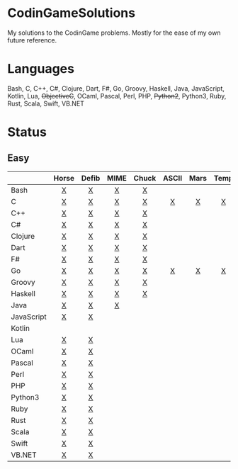 # CodinGameSolutions
My solutions to the CodinGame problems. Mostly for the ease of my own future reference.

# Languages
Bash, C, C++, C#, Clojure, Dart, F#, Go, Groovy, Haskell, Java, JavaScript, Kotlin, Lua, ~~ObjectiveC~~, OCaml, Pascal, Perl, PHP, ~~Python2~~, Python3, Ruby, Rust, Scala, Swift, VB.NET

# Status
## Easy

|            | Horse   | Defib   | MIME    | Chuck  | ASCII  | Mars   | Temp   | Thor   | Descent | Onboard |
| ---------- |:-------:|:-------:|:-------:|:------:|:------:|:------:|:------:|:------:|:-------:|:-------:|
| Bash       | [X][1]  | [X][2]  | [X][3]  | [X][4] |        |        |        |        |         |         |
| C          | [X][11] | [X][12] | [X][13] | [X][14]| [X][15]| [X][16]| [X][17]| [X][18]| [X][19] |         |
| C++        | [X][21] | [X][22] | [X][23] | [X][24]|        |        |        |        |         |         |
| C#         | [X][31] | [X][32] | [X][33] | [X][34]|        |        |        |        |         |         |
| Clojure    | [X][41] | [X][42] | [X][43] | [X][44]|        |        |        |        |         |         |
| Dart       | [X][51] | [X][52] | [X][53] | [X][54]|        |        |        |        |         |         |
| F#         | [X][61] | [X][62] | [X][63] | [X][64]|        |        |        |        |         |         |
| Go         | [X][71] | [X][72] | [X][73] | [X][74]| [X][75]| [X][76]| [X][77]| [X][78]| [X][79] |         |
| Groovy     | [X][81] | [X][82] | [X][83] | [X][84]|        |        |        |        |         |         |
| Haskell    | [X][91] | [X][92] | [X][93] | [X][94]|        |        |        |        |         |         |
| Java       | [X][101]| [X][102]| [X][103]|        |        |        |        |        |         |         |
| JavaScript | [X][111]| [X][112]|         |        |        |        |        |        |         |         |
| Kotlin     |         |         |         |        |        |        |        |        |         |         |
| Lua        | [X][131]| [X][132]|         |        |        |        |        |        |         |         |
| OCaml      | [X][141]| [X][142]|         |        |        |        |        |        |         |         |
| Pascal     | [X][151]| [X][152]|         |        |        |        |        |        |         |         |
| Perl       | [X][161]| [X][162]|         |        |        |        |        |        |         |         |
| PHP        | [X][171]| [X][172]|         |        |        |        |        |        |         |         |
| Python3    | [X][181]| [X][182]|         |        |        |        |        |        |         |         |
| Ruby       | [X][191]| [X][192]|         |        |        |        |        |        |         |         |
| Rust       | [X][201]| [X][202]|         |        |        |        |        |        |         |         |
| Scala      | [X][211]| [X][212]|         |        |        |        |        |        |         |         |
| Swift      | [X][221]| [X][222]|         |        |        |        |        |        |         |         |
| VB.NET     | [X][231]| [X][232]|         |        |        |        |        |        |         |         |

[1]: Easy/Horse-racing%20Duals/main.bash
[2]: Easy/Defibrillators/main.bash
[3]: Easy/MIME%20Type/main.bash
[4]: Easy/Chuck%20Norris/main.bash

[11]: Easy/Horse-racing%20Duals/main.c
[12]: Easy/Defibrillators/main.c
[13]: Easy/MIME%20Type/main.c
[14]: Easy/Chuck%20Norris/main.c
[15]: Easy/ASCII%20Art/main.c
[16]: Easy/Mars%20Lander/main.c
[17]: Easy/Temperatures/main.c
[18]: Easy/Power%20of%20Thor/main.c
[19]: Easy/The%20Descent/main.c

[21]: Easy/Horse-racing%20Duals/main.cpp
[22]: Easy/Defibrillators/main.cpp
[23]: Easy/MIME%20Type/main.cpp
[24]: Easy/Chuck%20Norris/main.cpp

[31]: Easy/Horse-racing%20Duals/main.cs
[32]: Easy/Defibrillators/main.cs
[33]: Easy/MIME%20Type/main.cs
[34]: Easy/Chuck%20Norris/main.cs

[41]: Easy/Horse-racing%20Duals/main.clj
[42]: Easy/Defibrillators/main.clj
[43]: Easy/MIME%20Type/main.clj
[44]: Easy/Chuck%20Norris/main.clj

[51]: Easy/Horse-racing%20Duals/main.dart
[52]: Easy/Defibrillators/main.dart
[53]: Easy/MIME%20Type/main.dart
[54]: Easy/Chuck%20Norris/main.dart

[61]: Easy/Horse-racing%20Duals/main.fs
[62]: Easy/Defibrillators/main.fs
[63]: Easy/MIME%20Type/main.fs
[64]: Easy/Chuck%20Norris/main.fs

[71]: Easy/Horse-racing%20Duals/main.go
[72]: Easy/Defibrillators/main.go
[73]: Easy/MIME%20Type/main.go
[74]: Easy/Chuck%20Norris/main.go
[75]: Easy/ASCII%20Art/main.go
[76]: Easy/Mars%20Lander/main.go
[77]: Easy/Temperatures/main.go
[78]: Easy/Power%20of%20Thor/main.go
[79]: Easy/The%20Descent/main.go

[81]: Easy/Horse-racing%20Duals/main.groovy
[82]: Easy/Defibrillators/main.groovy
[83]: Easy/MIME%20Type/main.groovy
[84]: Easy/Chuck%20Norris/main.groovy

[91]: Easy/Horse-racing%20Duals/main.hs
[92]: Easy/Defibrillators/main.hs
[93]: Easy/MIME%20Type/main.hs
[94]: Easy/Chuck%20Norris/main.hs

[101]: Easy/Horse-racing%20Duals/main.java
[102]: Easy/Defibrillators/main.java
[103]: Easy/MIME%20Type/main.java

[111]: Easy/Horse-racing%20Duals/main.js
[112]: Easy/Defibrillators/main.js

[131]: Easy/Horse-racing%20Duals/main.lua
[132]: Easy/Defibrillators/main.lua

[141]: Easy/Horse-racing%20Duals/main.ml
[142]: Easy/Defibrillators/main.ml

[151]: Easy/Horse-racing%20Duals/main.pas
[152]: Easy/Defibrillators/main.pas

[161]: Easy/Horse-racing%20Duals/main.pl
[162]: Easy/Defibrillators/main.pl

[171]: Easy/Horse-racing%20Duals/main.php
[172]: Easy/Defibrillators/main.php

[181]: Easy/Horse-racing%20Duals/main.py
[182]: Easy/Defibrillators/main.py

[191]: Easy/Horse-racing%20Duals/main.rb
[192]: Easy/Defibrillators/main.rb

[201]: Easy/Horse-racing%20Duals/main.rs
[202]: Easy/Defibrillators/main.rs

[211]: Easy/Horse-racing%20Duals/main.sc
[212]: Easy/Defibrillators/main.sc

[221]: Easy/Horse-racing%20Duals/main.swift
[222]: Easy/Defibrillators/main.swift

[231]: Easy/Horse-racing%20Duals/main.vb
[232]: Easy/Defibrillators/main.vb
